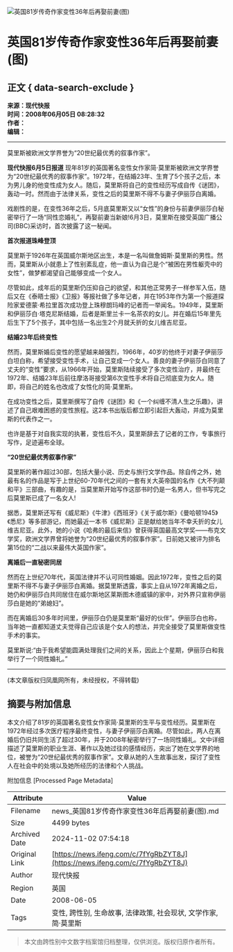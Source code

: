 ![英国81岁传奇作家变性36年后再娶前妻(图)](//x0.ifengimg.com/ucms/2019_38/AC5B8A2AE18AB61C7067AFFDBBCD12D16295DDA2_w121_h75.jpg)

# 英国81岁传奇作家变性36年后再娶前妻(图)

## 正文 { data-search-exclude }


**来源：现代快报**  
**时间：2008年06月05日 08:28:32**  
**作者：**  
**编辑：**  

---

莫里斯被欧洲文学界誉为“20世纪最优秀的叙事作家”。

**现代快报6月5日报道** 现年81岁的英国著名变性女作家简·莫里斯被欧洲文学界誉为“20世纪最优秀的叙事作家”。1972年，在结婚23年、生育了5个孩子之后，本为男儿身的他变性成为女人。随后，莫里斯将自己的变性经历写成自传《谜团》，轰动一时。然而由于法律关系，变性之后的莫里斯不得不与妻子伊丽莎白离婚。

戏剧性的是，在变性36年之后，5月底莫里斯又以“女性”的身份与前妻伊丽莎白秘密举行了一场“同性恋婚礼”，再娶前妻当新娘!6月3日，莫里斯在接受英国广播公司(BBC)采访时，首次披露了这一秘闻。

**首次报道珠峰登顶**

莫里斯于1926年在英国威尔斯地区出生，本是一名叫做詹姆斯·莫里斯的男性。然而，莫里斯从小就患上了性别紊乱症，他一直认为自己是个“被困在男性躯壳中的女性”，做梦都渴望自己能够变成一个女人。

尽管如此，成年后的莫里斯仍压抑自己的欲望，和其他正常男子一样参军入伍，随后又在《泰晤士报》《卫报》等报社做了多年记者，并在1953年作为第一个报道探险家爱德蒙·希拉里首次成功登上珠穆朗玛峰的记者而一举闻名。1949年，莫里斯和伊丽莎白·塔克尼斯结婚，后者是斯里兰卡一名茶农的女儿。并在婚后15年里先后生下了5个孩子，其中包括一名出生2个月就夭折的女儿维吉尼亚。

**结婚23年后终变性**

然而，莫里斯婚后变性的愿望越来越强烈，1966年，40岁的他终于对妻子伊丽莎白坦白称，希望接受变性手术，让自己变成一个女人。善良的妻子伊丽莎白同意了丈夫的“变性”要求，从1966年开始，莫里斯陆续接受了多次变性治疗，并最终在1972年、结婚23年后前往摩洛哥接受第6次变性手术将自己彻底变为女人。随即，将自己的姓名也改成了女性化的简·莫里斯。

在成功变性之后，莫里斯撰写了自传《谜团》和《一个纠缠不清人生之乐趣》，讲述了自己艰难困惑的变性旅程。这2本书出版后都立即引起巨大轰动，并成为莫里斯的代表作之一。

也许是基于对自我实现的执著，变性后不久，莫里斯辞去了记者的工作，专事旅行写作，足迹遍布全球。

**“20世纪最优秀叙事作家”**

莫里斯的著作超过30部，包括大量小说、历史与旅行文学作品。除自传之外，她最有名的作品是写于上世纪60-70年代之间的一套有关大英帝国的名作《大不列颠和平》三部曲，有趣的是，当莫里斯开始写作这部书时仍是一名男人，但书写完之后莫里斯已成了一名女人!

据悉，莫里斯还写有《威尼斯》《牛津》《西班牙》《关于威尔斯》《曼哈顿1945》《悉尼》等多部游记，而她最近一本书《威尼斯》正是献给她当年不幸夭折的女儿维吉尼亚。此外，她的小说《哈弗的最后来信》曾获得英国最高文学奖——布克文学奖，欧洲文学界曾将她誉为“20世纪最优秀的叙事作家”。日前她又被评为排名第15位的“二战以来最伟大英国作家”。

**离婚后一直秘密同居**

然而在上世纪70年代，英国法律并不认可同性婚姻。因此1972年，变性之后的莫里斯不得不与妻子伊丽莎白离婚。据莫里斯透露，事实上自从1972年离婚之后，她仍和伊丽莎白共同居住在威尔斯地区莱斯图木德威镇的家中，对外界只宣称伊丽莎白是她的“弟媳妇”。

而在离婚后30多年时间里，伊丽莎白仍是莫里斯“最好的伙伴”。伊丽莎白也称，当年她一直都知道丈夫觉得自己应该是个女人的想法，并完全接受了莫里斯做变性手术的事实。

莫里斯说:“由于我希望能圆满处理我们之间的关系，因此上个星期，伊丽莎白和我举行了一个同性婚礼。”

---

(本文章版权归凤凰网所有，未经授权，不得转载)

## 摘要与附加信息

<!-- tcd_abstract -->
本文介绍了81岁的英国著名变性女作家简·莫里斯的生平与变性经历。莫里斯在1972年经过多次医疗程序最终变性，与妻子伊丽莎白离婚。尽管如此，两人在离婚后仍旧共同生活了超过30年，并于2008年秘密举行了一场同性婚礼。文中详细描述了莫里斯的职业生涯、著作以及她过往的感情经历，突出了她在文学界的地位，被誉为“20世纪最优秀的叙事作家”。文章从她的人生故事出发，探讨了变性人在社会中的处境以及她所经历的法律和个人挑战。
<!-- tcd_abstract_end -->

附加信息 [Processed Page Metadata]

| Attribute       | Value                                  |
|-----------------|----------------------------------------|
| Filename        | news_英国81岁传奇作家变性36年后再娶前妻(图).md                             |
| Size            | 4499 bytes                           |
| Archived Date   | 2024-11-02 07:54:18                             |
| Original Link   | [https://news.ifeng.com/c/7fYgRbZYT8J](https://news.ifeng.com/c/7fYgRbZYT8J)                       |
| Author          | 现代快报                               |
| Region          | 英国                               |
| Date            | 2008-06-05                                 |
| Tags            | 变性, 跨性别, 生命故事, 法律政策, 社会现状, 文学作家, 简·莫里斯                                 |
>
> 本文由跨性别中文数字档案馆归档整理，仅供浏览。版权归原作者所有。
>